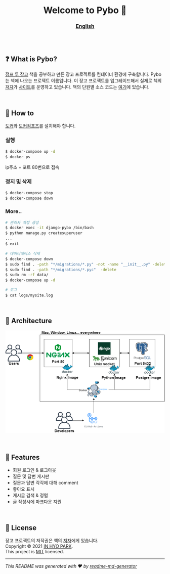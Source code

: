 <h1 align="center">Welcome to Pybo 👋</h1>
<h3 align="center"><a href="./english.md">English</a></h3>

<br><br>

## ❓ What is Pybo?

[점프 투 장고](https://wikidocs.net/book/4223) 책을 공부하고 만든 장고 프로젝트를 컨테이너 환경에 구축합니다. Pybo는 책에 나오는 프로젝트 이름입니다. 이 장고 프로젝트를 업그레이드해서 실제로 책의 [저자](https://github.com/pahkey)가 [사이트](https://pybo.kr/pybo/question/list/qna/)를 운영하고 있습니다. 책의 단원별 소스 코드는 [여기](https://github.com/pahkey/djangobook)에 있습니다. 

<br>

## 📜 How to

[도커](https://docs.docker.com/get-started/)와 [도커컴포즈](https://docs.docker.com/compose/install/)를 설치해야 합니다. 

### 실행

```bash
$ docker-compose up -d
$ docker ps
```

ip주소 + 포트 80번으로 접속

### 정지 및 삭제

```bash
$ docker-compose stop
$ docker-compose down
```

### More..

```bash
# 관리자 계정 생성
$ docker exec -it django-pybo /bin/bash
$ python manage.py createsuperuser
...
$ exit
```

```bash
# 데이터베이스 삭제
$ docker-compose down
$ sudo find . -path "*/migrations/*.py" -not -name "__init__.py" -delete
$ sudo find . -path "*/migrations/*.pyc"  -delete
$ sudo rm -rf data/
$ docker-compose up -d
```

```bash
# 로그
$ cat logs/mysite.log
```

<br>

## 📌 Architecture

![image](./architecture.png)

<br>

## 🚩 Features

* 회원 로그인 & 로그아웃
* 질문 및 답변 게시판
* 질문과 답변 각각에 대해 comment
* 좋아요 표시
* 게시글 검색 & 정렬
* 글 작성시에 마크다운 지원

<br>

## 📝 License

장고 프로젝트의 저작권은 책의 [저자](https://github.com/pahkey)에게 있습니다.<br>
Copyright © 2021 [IN HYO PARK](https://github.com/parkinhyo).<br/>
This project is [MIT](https://github.com/PARKINHYO/pybo-docker/blob/master/LICENSE) licensed.
***
_This README was generated with ❤️ by [readme-md-generator](https://github.com/kefranabg/readme-md-generator)_